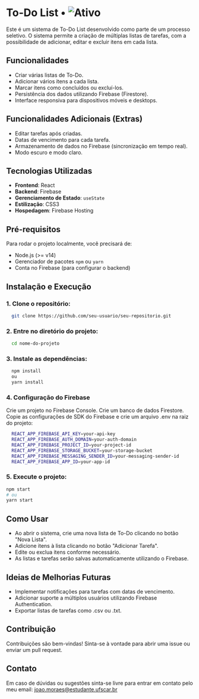 # To-Do List • ![Ativo](https://img.shields.io/badge/Ativo-green)

Este é um sistema de To-Do List desenvolvido como parte de um processo seletivo. O sistema permite a criação de múltiplas listas de tarefas, com a possibilidade de adicionar, editar e excluir itens em cada lista.

## Funcionalidades

- Criar várias listas de To-Do.
- Adicionar vários itens a cada lista.
- Marcar itens como concluídos ou excluí-los.
- Persistência dos dados utilizando Firebase (Firestore).
- Interface responsiva para dispositivos móveis e desktops.

## Funcionalidades Adicionais (Extras)

- Editar tarefas após criadas.
- Datas de vencimento para cada tarefa.
- Armazenamento de dados no Firebase (sincronização em tempo real).
- Modo escuro e modo claro.

## Tecnologias Utilizadas

- **Frontend**: React 
- **Backend**: Firebase 
- **Gerenciamento de Estado**: `useState` 
- **Estilização**: CSS3 
- **Hospedagem**: Firebase Hosting 

## Pré-requisitos

Para rodar o projeto localmente, você precisará de:

- Node.js (>= v14)
- Gerenciador de pacotes `npm` ou `yarn`
- Conta no Firebase (para configurar o backend)

## Instalação e Execução

### 1. Clone o repositório:
```bash
  git clone https://github.com/seu-usuario/seu-repositorio.git
```

### 2. Entre no diretório do projeto:
```bash
  cd nome-do-projeto
```

### 3. Instale as dependências:
```bash
  npm install
  ou
  yarn install
```
  
### 4. Configuração do Firebase
Crie um projeto no Firebase Console.
Crie um banco de dados Firestore.
Copie as configurações de SDK do Firebase e crie um arquivo .env na raiz do projeto:
```bash
  REACT_APP_FIREBASE_API_KEY=your-api-key
  REACT_APP_FIREBASE_AUTH_DOMAIN=your-auth-domain
  REACT_APP_FIREBASE_PROJECT_ID=your-project-id
  REACT_APP_FIREBASE_STORAGE_BUCKET=your-storage-bucket
  REACT_APP_FIREBASE_MESSAGING_SENDER_ID=your-messaging-sender-id
  REACT_APP_FIREBASE_APP_ID=your-app-id
```

### 5. Execute o projeto:
  ```bash
  npm start
  # ou
  yarn start  
```

## Como Usar
- Ao abrir o sistema, crie uma nova lista de To-Do clicando no botão "Nova Lista".  
- Adicione itens à lista clicando no botão "Adicionar Tarefa".  
- Edite ou exclua itens conforme necessário.  
- As listas e tarefas serão salvas automaticamente utilizando o Firebase.  

## Ideias de Melhorias Futuras
- Implementar notificações para tarefas com datas de vencimento.
- Adicionar suporte a múltiplos usuários utilizando Firebase Authentication.
- Exportar listas de tarefas como .csv ou .txt.

## Contribuição
Contribuições são bem-vindas! Sinta-se à vontade para abrir uma issue ou enviar um pull request.

## Contato
Em caso de dúvidas ou sugestões sinta-se livre para entrar em contato pelo meu email: joao.moraes@estudante.ufscar.br
